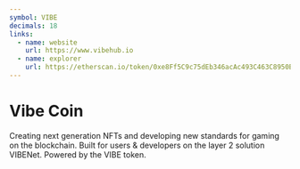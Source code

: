 ```yaml
---
symbol: VIBE
decimals: 18
links:
  - name: website
    url: https://www.vibehub.io
  - name: explorer
    url: https://etherscan.io/token/0xe8Ff5C9c75dEb346acAc493C463C8950Be03Dfba
---
```


# Vibe Coin

Creating next generation NFTs and developing new standards for gaming on the blockchain. Built for users & developers on the layer 2 solution VIBENet. Powered by the VIBE token.
